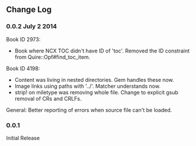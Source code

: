 ## Change Log

### 0.0.2 July 2 2014

Book ID 2973:
 * Book where NCX TOC didn't have ID of 'toc'. Removed the ID
constraint from Quire::Opf#find_toc_item.

Book ID 4198:
 * Content was living in nested directories. Gem handles these now.
 * Image links using paths with '../'. Matcher understands now.
 * strip! on miletype was removing whole file. Change to explicit gsub removal
   of CRs and CRLFs.

General: Better reporting of errors when source file can't be loaded.

### 0.0.1

Initial Release

